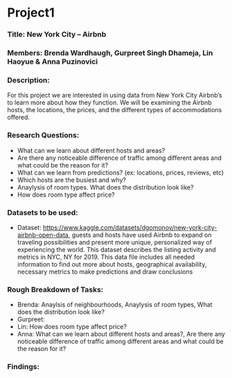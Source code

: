 # Project1

### Title: New York City – Airbnb


### Members: Brenda Wardhaugh, Gurpreet Singh Dhameja, Lin Haoyue & Anna Puzinovici


### Description:
For this project we are interested in using data from New York City Airbnb’s to learn more about how they function. We will be examining the Airbnb hosts, the locations, the prices, and the different types of accommodations offered. 


### Research Questions:
* What can we learn about different hosts and areas?
* Are there any noticeable difference of traffic among different areas and what could be the reason for it? 
* What can we learn from predictions? (ex: locations, prices, reviews, etc)
* Which hosts are the busiest and why?
* Anaylysis of room types. What does the distribution look like? 
* How does room type affect price? 


### Datasets to be used:
* Dataset: https://www.kaggle.com/datasets/dgomonov/new-york-city-airbnb-open-data, guests and hosts have used Airbnb to expand on traveling possibilities and present more unique, personalized way of experiencing the world. This dataset describes the listing activity and metrics in NYC, NY for 2019. This data file includes all needed information to find out more about hosts, geographical availability, necessary metrics to make predictions and draw conclusions

### Rough Breakdown of Tasks:
* Brenda: Anaylsis of neighbourhoods, Anaylysis of room types, What does the distribution look like? 
* Gurpreet:
* Lin: How does room type affect price? 
* Anna: What can we learn about different hosts and areas?, Are there any noticeable difference of traffic among different areas and what could be the reason for it? 


### Findings:







